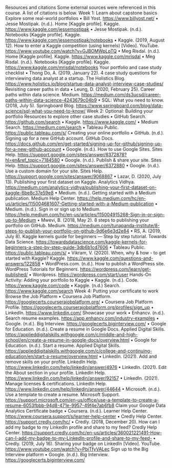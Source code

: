 Resources and citations
Some external sources were referenced in this course. A list of citations is below.
Week 1: Learn about capstone basics
Explore some real-world portfolios
•	Bill Yost. https://www.billyost.net/
•	Jesse Mostipak. (n.d.). Home [Kaggle profile]. Kaggle. https://www.kaggle.com/jessemostipak
•	Jesse Mostipak. (n.d.). Notebooks [Kaggle profile]. Kaggle. https://www.kaggle.com/jessemostipak/notebooks
•	Kaggle. (2019, August 12). How to enter a Kaggle competition (using kernels) [Video]. YouTube. https://www.youtube.com/watch?v=GJBOMWpLpTQ
•	Meg Risdal. (n.d.). Home [Kaggle profile]. Kaggle. https://www.kaggle.com/mrisdal
•	Meg Risdal. (n.d.). Notebooks [Kaggle profile]. Kaggle. https://www.kaggle.com/mrisdal/notebooks
Your portfolio and case study checklist
•	Thong Do, A. (2019, January 22). 4 case study questions for interviewing data analyst at a startup. The Holistics Blog. https://www.holistics.io/blog/startup-data-analyst-interview-case-studies/
Revisiting career paths in data
•	Leung, D. (2020, February 25). Career paths within data science. Medium. https://medium.com/ds3ucsd/career-paths-within-data-science-4243679c04b9
•	SQL: What you need to know. (2018, July 5). Springboard Blog. https://www.springboard.com/blog/data-science/sql-what-you-need-to-know/
Week 2: Optional: Building your portfolio
Resources to explore other case studies
•	GitHub Search. https://github.com/search
•	Kaggle. https://www.kaggle.com/
•	Medium Search. https://medium.com/search
•	Tableau Public. https://public.tableau.com/s/
Creating your online portfolio
•	GitHub. (n.d.). Signing up for a new GitHub account. GitHub Docs. https://docs.github.com/en/get-started/signing-up-for-github/signing-up-for-a-new-github-account
•	Google. (n.d.). How to use Google Sites. Sites Help. https://support.google.com/sites/answer/6372878?hl=en&ref_topic=7184580
•	Google. (n.d.). Publish & share your site. Sites Help. https://support.google.com/sites/answer/6372880
•	Google. (n.d.). Use a custom domain for your site. Sites Help. https://support.google.com/sites/answer/9068867
•	Lazar, D. (2020, July 13). Publishing your first dataset on Kaggle. Analytics Vidhya. https://medium.com/analytics-vidhya/publishing-your-first-dataset-on-kaggle-6be8c37e59e8
•	Medium. (n.d.). Getting started with a Medium publication. Medium Help Center. https://help.medium.com/hc/en-us/articles/115004681607-Getting-started-with-a-Medium-publication
•	Medium. (n.d.). Sign in or sign up to Medium. https://help.medium.com/hc/en-us/articles/115004915268-Sign-in-or-sign-up-to-Medium
•	Mwevi, B. (2018, May 2). 8 steps to publishing your portfolio on GitHub. Medium. https://medium.com/tunapanda-institute/8-steps-to-publish-your-portfolio-on-github-9d6e6e3d2e84
•	RS, A. (2019, July 8). Kaggle kernels guide for beginners — Step by step tutorial. Towards Data Science. https://towardsdatascience.com/kaggle-kernels-for-beginners-a-step-by-step-guide-3db6b1cd7606
•	Tableau Public. https://public.tableau.com/s/
•	Vikram, V. (2020). When, why & how - to get started with Kaggle? Kaggle. https://www.kaggle.com/questions-and-answers/122858
•	WordPress.com. (n.d.). How to publish a WordPress site. WordPress Tutorials for Beginners. https://wordpress.com/learn/get-published/
•	Wordpress. https://wordpress.com/start/user
Hands-On Activity: Adding your portfolio to Kaggle
•	Kaggle. (n.d.). Code. https://www.kaggle.com/code
•	Kaggle. (n.d.) Search. https://www.kaggle.com/search
Week 4: Putting your certificate to work
Browse the Job Platform
•	Coursera Job Platform. https://googlecerts.courserajobplatform.org/
•	Coursera Job Platform Profile. https://googlecerts.courserajobplatform.org/profiles/sign_up
•	LinkedIn. https://www.linkedin.com/
Showcase your work
•	Enhancv. (n.d.). Search resume examples. https://app.enhancv.com/industry-examples
•	Google. (n.d.). Big Interview. https://googlecerts.biginterview.com/
•	Google for Education. (n.d.). Create a resume in Google Docs. Applied Digital Skills. https://applieddigitalskills.withgoogle.com/c/middle-and-high-school/en/create-a-resume-in-google-docs/overview.html
•	Google for Education. (n.d.). Start a resume. Applied Digital Skills. https://applieddigitalskills.withgoogle.com/c/college-and-continuing-education/en/start-a-resume/overview.html
•	LinkedIn. (2021). Add and remove skills on your profile. LinkedIn Help. https://www.linkedin.com/help/linkedin/answer/4976
•	LinkedIn. (2021). Edit the About section in your profile. LinkedIn Help. https://www.linkedin.com/help/linkedin/answer/92157
•	LinkedIn. (2021). Manage licenses & certifications. LinkedIn Help. https://www.linkedin.com/help/linkedin/answer/44644
•	Microsoft. (n.d.). Use a template to create a resume. Microsoft Support. https://support.microsoft.com/en-us/office/use-a-template-to-create-a-resume-6053fbbb-94d8-471e-9957-49f4e7ab6fb8
Claim your Google Data Analytics Certificate badge
•	Coursera. (n.d.). Learner Help Center. https://www.coursera.support/s/learner-help-center
•	Credly Help Center. https://support.credly.com/hc/
•	Credly. (2018, December 20). How can I add my badge to my LinkedIn profile and share to my feed? Credly Help Center. https://support.credly.com/hc/en-us/articles/360021221491-How-can-I-add-my-badge-to-my-LinkedIn-profile-and-share-to-my-feed-
•	Credly. (2019, July 16). Sharing your badge on LinkedIn [Video]. YouTube. https://www.youtube.com/watch?v=PbiTfyVALec
Sign up to the Big Interview platform
•	Google. (n.d.). Big Interview. https://googlecerts.biginterview.com/
